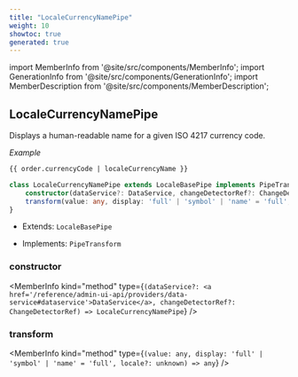 ```yaml
---
title: "LocaleCurrencyNamePipe"
weight: 10
showtoc: true
generated: true
---
```

<!-- This file was generated from the Vendure source. Do not modify. Instead, re-run the "docs:build" script -->
import MemberInfo from '@site/src/components/MemberInfo';
import GenerationInfo from '@site/src/components/GenerationInfo';
import MemberDescription from '@site/src/components/MemberDescription';


## LocaleCurrencyNamePipe

<GenerationInfo sourceFile="packages/admin-ui/src/lib/core/src/shared/pipes/locale-currency-name.pipe.ts" sourceLine="18" packageName="@vendure/admin-ui" />

Displays a human-readable name for a given ISO 4217 currency code.

*Example*

```HTML
{{ order.currencyCode | localeCurrencyName }}
```

```ts title="Signature"
class LocaleCurrencyNamePipe extends LocaleBasePipe implements PipeTransform {
    constructor(dataService?: DataService, changeDetectorRef?: ChangeDetectorRef)
    transform(value: any, display: 'full' | 'symbol' | 'name' = 'full', locale?: unknown) => any;
}
```
* Extends: <code>LocaleBasePipe</code>


* Implements: <code>PipeTransform</code>



<div className="members-wrapper">

### constructor

<MemberInfo kind="method" type={`(dataService?: <a href='/reference/admin-ui-api/providers/data-service#dataservice'>DataService</a>, changeDetectorRef?: ChangeDetectorRef) => LocaleCurrencyNamePipe`}   />


### transform

<MemberInfo kind="method" type={`(value: any, display: 'full' | 'symbol' | 'name' = 'full', locale?: unknown) => any`}   />




</div>
